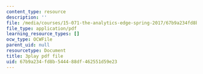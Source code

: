 ```yaml
---
content_type: resource
description: ''
file: /media/courses/15-071-the-analytics-edge-spring-2017/67b9a234fd8b544488df462551d59e23_fEXkGiLYDug.pdf
file_type: application/pdf
learning_resource_types: []
ocw_type: OCWFile
parent_uid: null
resourcetype: Document
title: 3play pdf file
uid: 67b9a234-fd8b-5444-88df-462551d59e23
---
```

